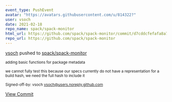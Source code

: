 ```yaml
---
event_type: PushEvent
avatar: "https://avatars.githubusercontent.com/u/814322?"
user: vsoch
date: 2021-02-18
repo_name: spack/spack-monitor
html_url: https://github.com/spack/spack-monitor/commit/d7cddcfefafa8a7b44341f5cadbc080d2b85ed73
repo_url: https://github.com/spack/spack-monitor
---
```


<a href='https://github.com/vsoch' target='_blank'>vsoch</a> pushed to <a href='https://github.com/spack/spack-monitor' target='_blank'>spack/spack-monitor</a>

<small>adding basic functions for package metadata

we cannot fully test this because our specs currently do not have
a representation for a build hash, we need the full hash to include it

Signed-off-by: vsoch <vsoch@users.noreply.github.com></small>

<a href='https://github.com/spack/spack-monitor/commit/d7cddcfefafa8a7b44341f5cadbc080d2b85ed73' target='_blank'>View Commit</a>
